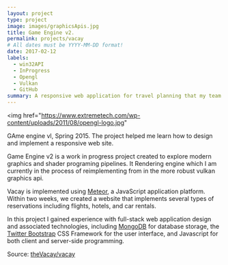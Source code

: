 ```yaml
---
layout: project
type: project
image: images/graphicsApis.jpg
title: Game Engine v2.
permalink: projects/vacay
# All dates must be YYYY-MM-DD format!
date: 2017-02-12
labels:
  - win32API
  - InProgress
  - Opengl
  - Vulkan
  - GitHub
summary: A responsive web application for travel planning that my team developed in ICS 415.
---
```

<img href="https://www.extremetech.com/wp-content/uploads/2011/08/opengl-logo.jpg"

GAme engine vl, Spring 2015. The project helped me learn how to design and implement a responsive web site. 

Game Engine v2 is a work in progress project created to explore modern graphics and shader programing pipelines.
It 
Rendering engine which I am currently in the process of reimplementing from in the more robust vulkan graphics api.

Vacay is implemented using [Meteor](http://meteor.com), a JavaScript application platform. Within two weeks, we created a website that implements several types of reservations including flights, hotels, and car rentals.

In this project I gained experience with full-stack web application design and associated technologies, including [MongoDB](http://mongodb.com) for database storage, the [Twitter Bootstrap](http://getbootstrap.com/) CSS Framework for the user interface, and Javascript for both client and server-side programming. 
 
Source: <a href="https://github.com/theVacay/vacay"><i class="large github icon"></i>theVacay/vacay</a>
